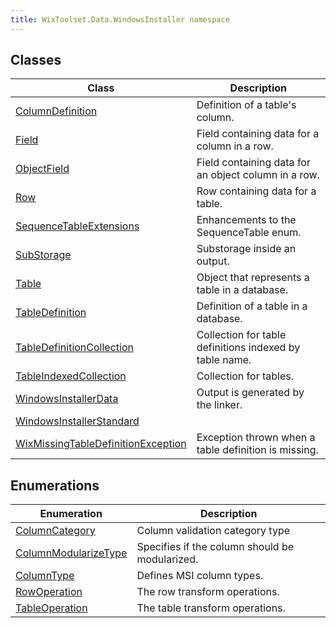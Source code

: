 ```yaml
---
title: WixToolset.Data.WindowsInstaller namespace
---
```

## Classes
| Class | Description |
| -------- | ----------- |
| [ColumnDefinition](columndefinition) | Definition of a table's column. |
| [Field](field) | Field containing data for a column in a row. |
| [ObjectField](objectfield) | Field containing data for an object column in a row. |
| [Row](row) | Row containing data for a table. |
| [SequenceTableExtensions](sequencetableextensions) | Enhancements to the SequenceTable enum. |
| [SubStorage](substorage) | Substorage inside an output. |
| [Table](table) | Object that represents a table in a database. |
| [TableDefinition](tabledefinition) | Definition of a table in a database. |
| [TableDefinitionCollection](tabledefinitioncollection) | Collection for table definitions indexed by table name. |
| [TableIndexedCollection](tableindexedcollection) | Collection for tables. |
| [WindowsInstallerData](windowsinstallerdata) | Output is generated by the linker. |
| [WindowsInstallerStandard](windowsinstallerstandard) |  |
| [WixMissingTableDefinitionException](wixmissingtabledefinitionexception) | Exception thrown when a table definition is missing. |
## Enumerations
| Enumeration | Description |
| -------- | ----------- |
| [ColumnCategory](columncategory) | Column validation category type |
| [ColumnModularizeType](columnmodularizetype) | Specifies if the column should be modularized. |
| [ColumnType](columntype) | Defines MSI column types. |
| [RowOperation](rowoperation) | The row transform operations. |
| [TableOperation](tableoperation) | The table transform operations. |
